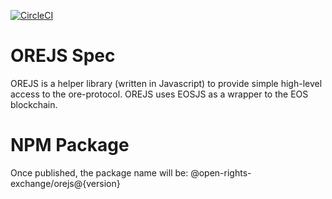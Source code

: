 [![CircleCI](https://circleci.com/gh/Open-Rights-Exchange/ore-js.svg?style=svg)](https://circleci.com/gh/Open-Rights-Exchange/ore-js)

# OREJS Spec

OREJS is a helper library (written in Javascript) to provide simple high-level access to the ore-protocol. OREJS uses EOSJS as a wrapper to the EOS blockchain.

# NPM Package

Once published, the package name will be: @open-rights-exchange/orejs@{version}
